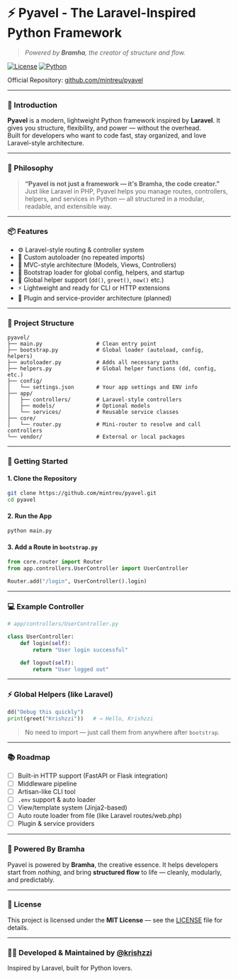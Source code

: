 # ⚡ Pyavel - The Laravel-Inspired Python Framework  
> _Powered by **Bramha**, the creator of structure and flow._

[![License](https://img.shields.io/badge/license-MIT-blue.svg)](LICENSE)
[![Python](https://img.shields.io/badge/python-3.8%2B-yellow.svg)](https://python.org)

Official Repository: [github.com/mintreu/pyavel](https://github.com/mintreu/pyavel)

---

### 🚀 Introduction

**Pyavel** is a modern, lightweight Python framework inspired by **Laravel**. It gives you structure, flexibility, and power — without the overhead.  
Built for developers who want to code fast, stay organized, and love Laravel-style architecture.

---

### 🧠 Philosophy

> **“Pyavel is not just a framework — it's Bramha, the code creator.”**  
Just like Laravel in PHP, Pyavel helps you manage routes, controllers, helpers, and services in Python — all structured in a modular, readable, and extensible way.

---

### 📦 Features

- ⚙️ Laravel-style routing & controller system  
- 🔁 Custom autoloader (no repeated imports)  
- 🧱 MVC-style architecture (Models, Views, Controllers)  
- 🌱 Bootstrap loader for global config, helpers, and startup  
- 🔧 Global helper support (`dd()`, `greet()`, `now()` etc.)  
- ⚡ Lightweight and ready for CLI or HTTP extensions  
- 🧩 Plugin and service-provider architecture (planned)  

---

### 📁 Project Structure

```
pyavel/
├── main.py                 # Clean entry point
├── bootstrap.py            # Global loader (autoload, config, helpers)
├── autoloader.py           # Adds all necessary paths
├── helpers.py              # Global helper functions (dd, config, etc.)
├── config/
│   └── settings.json       # Your app settings and ENV info
├── app/
│   ├── controllers/        # Laravel-style controllers
│   ├── models/             # Optional models
│   └── services/           # Reusable service classes
├── core/
│   └── router.py           # Mini-router to resolve and call controllers
└── vendor/                 # External or local packages
```

---

### 🚀 Getting Started

#### 1. Clone the Repository

```bash
git clone https://github.com/mintreu/pyavel.git
cd pyavel
```

#### 2. Run the App

```bash
python main.py
```

#### 3. Add a Route in `bootstrap.py`

```python
from core.router import Router
from app.controllers.UserController import UserController

Router.add("/login", UserController().login)
```

---

### 💻 Example Controller

```python
# app/controllers/UserController.py

class UserController:
    def login(self):
        return "User login successful"

    def logout(self):
        return "User logged out"
```

---

### ⚡ Global Helpers (like Laravel)

```python
dd("Debug this quickly")
print(greet("Krishzzi"))   # → Hello, Krishzzi
```

> No need to import — just call them from anywhere after `bootstrap`.

---

### 📚 Roadmap

- [ ] Built-in HTTP support (FastAPI or Flask integration)  
- [ ] Middleware pipeline  
- [ ] Artisan-like CLI tool  
- [ ] `.env` support & auto loader  
- [ ] View/template system (Jinja2-based)  
- [ ] Auto route loader from file (like Laravel routes/web.php)  
- [ ] Plugin & service providers  

---

### 🧘 Powered By Bramha

Pyavel is powered by **Bramha**, the creative essence. It helps developers start from *nothing*, and bring **structured flow** to life — cleanly, modularly, and predictably.

---

### 📄 License

This project is licensed under the **MIT License** — see the [LICENSE](LICENSE) file for details.

---

### 👨‍💻 Developed & Maintained by [@krishzzi](https://github.com/krishzzi)  
Inspired by Laravel, built for Python lovers.
